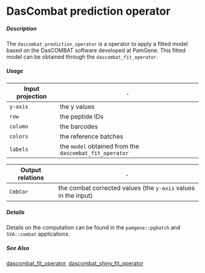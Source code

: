 # DasCombat prediction operator

##### Description

The `dascombat_prediction_operator` is a operator to apply a fitted model based on the
DasCOMBAT software developed at PamGene. This fitted model can be obtained through the
`dascombat_fit_operator`.

##### Usage

Input projection|.
---|---
`y-axis`        | the y values
`row`           | the peptide IDs
`column`        | the barcodes
`colors`        | the reference batches
`labels`        | the `model` obtained from the `dascombat_fit_operator`

Output relations|.
---|---
`CmbCor`        | the combat corrected values (the `y-axis` values in the input)

##### Details

Details on the computation can be found in the `pamgene::pgbatch` and 
`SVA::combat` applications.

##### See Also

[dascombat_fit_operator](https://github.com/tercen/dascombat_fit_operator),
[dascombat_shiny_fit_operator](https://github.com/tercen/dascombat_shiny_fit_operator)
